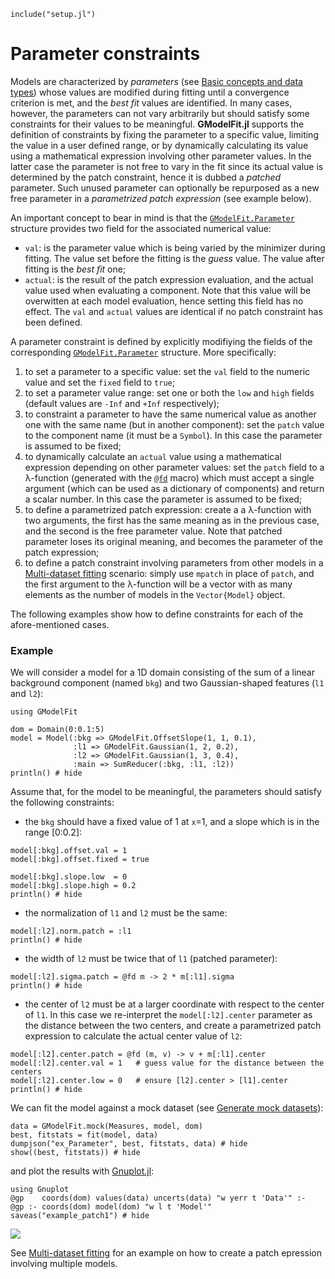 ```@setup abc
include("setup.jl")
```

# Parameter constraints

Models are characterized by *parameters* (see [Basic concepts and data types](@ref)) whose values are modified during fitting until a convergence criterion is met, and the *best fit* values are identified.  In many cases, however, the parameters can not vary arbitrarily but should satisfy some constraints for their values to be meaningful.  **GModelFit.jl** supports the definition of constraints by fixing the parameter to a specific value, limiting the value in a user defined range, or by dynamically calculating its value using a mathematical expression involving other parameter values.  In the latter case the parameter is not free to vary in the fit since its actual value is determined by the patch constraint, hence it is dubbed a *patched* parameter.  Such unused parameter can optionally be repurposed as a new free parameter in a *parametrized patch expression* (see example below).

An important concept to bear in mind is that the [`GModelFit.Parameter`](@ref) structure provides two field for the associated numerical value:
- `val`: is the parameter value which is being varied by the minimizer during fitting.  The value set before the fitting is the *guess* value.  The value after fitting is the *best fit* one;
- `actual`: is the result of the patch expression evaluation, and the actual value used when evaluating a component.  Note that this value will be overwitten at each model evaluation, hence setting this field has no effect. The `val` and `actual` values are identical if no patch constraint has been defined.

A parameter constraint is defined by explicitly modifiying the fields of the corresponding [`GModelFit.Parameter`](@ref) structure. More specifically:
1. to set a parameter to a specific value: set the `val` field to the numeric value and set the `fixed` field to `true`;
1. to set a parameter value range: set one or both the `low` and `high` fields (default values are `-Inf` and `+Inf` respectively);
1. to constraint a parameter to have the same numerical value as another one with the same name (but in another component): set the `patch` value to the component name (it must be a `Symbol`).  In this case the parameter is assumed to be fixed;
1. to dynamically calculate an `actual` value using a mathematical expression depending on other parameter values: set the `patch` field to a λ-function (generated with the [`@fd`](@ref) macro) which must accept a single argument (which can be used as a dictionary of components) and return a scalar number.  In this case the parameter is assumed to be fixed;
1. to define a parametrized patch expression: create a a λ-function with two arguments, the first has the same meaning as in the previous case, and the second is the free parameter value.  Note that patched parameter loses its original meaning, and becomes the parameter of the patch expression;
1. to define a patch constraint involving parameters from other models in a [Multi-dataset fitting](@ref) scenario: simply use `mpatch` in place of `patch`, and the first argument to the λ-function will be a vector with as many elements as the number of models in the `Vector{Model}` object.

The following examples show how to define constraints for each of the afore-mentioned cases.

### Example

We will consider a model for a 1D domain consisting of the sum of a linear background component (named `bkg`) and two Gaussian-shaped features (`l1` and `l2`):
```@example abc
using GModelFit

dom = Domain(0:0.1:5)
model = Model(:bkg => GModelFit.OffsetSlope(1, 1, 0.1),
              :l1 => GModelFit.Gaussian(1, 2, 0.2),
              :l2 => GModelFit.Gaussian(1, 3, 0.4),
              :main => SumReducer(:bkg, :l1, :l2))
println() # hide
```

Assume that, for the model to be meaningful, the parameters should satisfy the following constraints:
- the `bkg` should have a fixed value of 1 at `x`=1, and a slope which is in the range [0:0.2]:
```@example abc
model[:bkg].offset.val = 1
model[:bkg].offset.fixed = true

model[:bkg].slope.low  = 0
model[:bkg].slope.high = 0.2
println() # hide
```
- the normalization of `l1` and `l2` must be the same:
```@example abc
model[:l2].norm.patch = :l1
println() # hide
```
- the width of `l2` must be twice that of `l1` (patched parameter):
```@example abc
model[:l2].sigma.patch = @fd m -> 2 * m[:l1].sigma
println() # hide
```
- the center of `l2` must be at a larger coordinate with respect to the center of `l1`.  In this case we re-interpret the `model[:l2].center` parameter as the distance between the two centers, and create a parametrized patch expression to calculate the actual center value of `l2`:
```@example abc
model[:l2].center.patch = @fd (m, v) -> v + m[:l1].center
model[:l2].center.val = 1   # guess value for the distance between the centers
model[:l2].center.low = 0   # ensure [l2].center > [l1].center
println() # hide
```

We can fit the model against a mock dataset (see [Generate mock datasets](@ref)):
```@example abc
data = GModelFit.mock(Measures, model, dom)
best, fitstats = fit(model, data)
dumpjson("ex_Parameter", best, fitstats, data) # hide
show((best, fitstats)) # hide
```
and plot the results with [Gnuplot.jl](https://github.com/gcalderone/Gnuplot.jl):
```@example abc 
using Gnuplot
@gp    coords(dom) values(data) uncerts(data) "w yerr t 'Data'" :-
@gp :- coords(dom) model(dom) "w l t 'Model'"
saveas("example_patch1") # hide
```
![](assets/example_patch1.png)


See [Multi-dataset fitting](@ref) for an example on how to create a patch epression involving multiple models.
